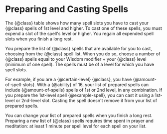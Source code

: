 # Preparing and Casting Spells
The {@class} table shows how many spell slots you have to cast your {@class} spells of 1st level and higher.
To cast one of these spells, you must expend a slot of the spell's level or higher.
You regain all expended spell slots when you finish a long rest.

You prepare the list of {@class} spells that are available for you to cast, choosing from the {@class} spell list.
When you do so, choose a number of {@class} spells equal to your Wisdom modifier + your {@class} level (minimum of one spell).
The spells must be of a level for which you have spell slots.

For example, if you are a {@certain-level} {@class}, you have {@amount-of-spell-slots}.
With a {@ability} of 16, your list of prepared spells can include {@amount-of-spells} spells of 1st or 2nd level, in any combination.
If you prepare the 1st-level spell {@example-spell}, you can cast it using a 1st-level or 2nd-level slot.
Casting the spell doesn't remove it from your list of prepared spells.

You can change your list of prepared spells when you finish a long rest.
Preparing a new list of {@class} spells requires time spent in prayer and meditation: at least 1 minute per spell level for each spell on your list.
